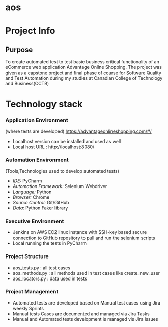 # aos

# Project Info

## Purpose

To create automated test to test basic business critical
functionality of an eCommerce web application Advantage Online Shopping.
The project was given as a capstone project and final phase of
course for Software Quality and Test Automation during my studies at
Canadian College of Technology and Business(CCTB)

# Technology stack

### Application Environment
(where tests are developed)
https://advantageonlineshopping.com/#/
- Localhost version can be installed and used as well
- Local host URL : http://localhost:8080/

### Automation Environment
(Tools,Technologies used to develop automated tests)


- _IDE:_ PyCharm
- _Automation Framework:_ Selenium Webdriver
- _Language:_ Python
- _Browser:_ Chrome
- _Source Control:_ Git/GitHub
- _Data:_ Python Faker library



### Executive Environment

- Jenkins on AWS EC2 linux instance with SSH-key based secure connection
to GitHub repository to pull and run the selenium scripts
- Local running the tests in PyCharm

### Project Structure

- aos_tests.py : all test cases
- aos_methods.py : all methods used in test cases like create_new_user
- aos_locators.py : data used in tests


### Project Management

- Automated tests are developed based on Manual test cases 
using Jira weekly Sprints
- Manual tests Cases are documented and managed via Jira Tasks
- Manual and Automated tests development is managed vis Jira Issues


 





